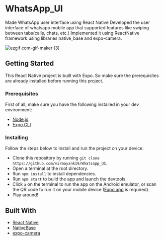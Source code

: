 # WhatsApp_UI
Made WhatsApp user interface using React Native
Developed the user interface of whatsapp mobile app that supported features like swiping between tabs(calls, chats, etc.)
Implemented it using ReactNative framework using libraries native_base and expo-camera.

![ezgif com-gif-maker (3)](https://user-images.githubusercontent.com/52134872/104117159-209de680-5345-11eb-826e-c4137ce5eef5.gif)

## Getting Started

This React Native project is built with Expo. So make sure the prerequisites are already installed before running this project.

### Prerequisites

First of all, make sure you have the following installed in your dev environment:

- [Node.js](https://nodejs.org/en/)
- [Expo CLI](https://reactnative.dev/docs/getting-started)

### Installing

Follow the steps below to install and run the project on your device:

- Clone this repository by running `git clone https://github.com/virmayank19/Whatsapp_UI`.
- Open a terminal at the root directory.
- Run `npm install` to install dependencies.
- Run `npm start` to build the app and launch the devtools.
- Click `a` on the terminal to run the app on the Android emulator, or scan the QR code to run it on your mobile device ([Expo app](https://play.google.com/store/apps/details?id=host.exp.exponent&hl=en) is required).
- Play around!

## Built With

- [React Native](https://reactnative.dev/)
- [NativeBase](https://docs.nativebase.io/)
- [expo-camera](https://docs.expo.io/versions/latest/sdk/camera/)
